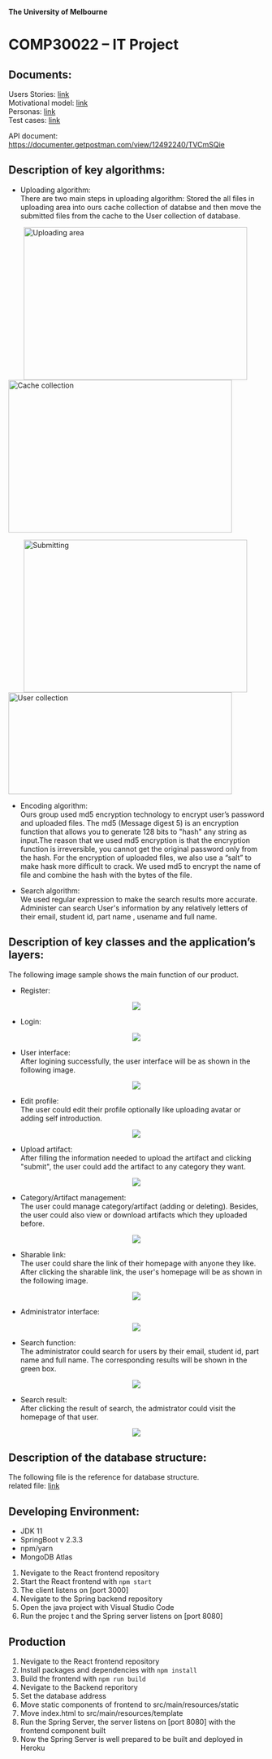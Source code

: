 **The University of Melbourne**
# COMP30022 – IT Project



## Documents:

Users Stories: [link](docs/UserStory.pdf)  
Motivational model: [link](docs/MotivationalModel.pdf)  
Personas: [link](docs/UseCases.pdf)  
Test cases: [link](tests/TestCases.pdf)

API document: https://documenter.getpostman.com/view/12492240/TVCmSQie

## Description of key algorithms:

- Uploading algorithm:  
  There are two main steps in uploading algorithm: Stored the all files in uploading area into ours cache collection of databse and then move the submitted files from the cache to the User collection of database.
  
<p>
  <image src="image/cache.png" width="440" height="300" hspace="30" alt="Uploading area">
  <image src="image/cacheCollection.jpg" width="440" height="300" alt="Cache collection">
<p>                                                                                        

<p>
  <image src="image/submit.png" width="440" height="300" hspace="30" alt="Submitting">
  <image src="image/userSubmitted.png" width="440" height="200" alt="User collection">
<p> 

- Encoding algorithm:  
  Ours group used md5 encryption technology to encrypt user’s password and uploaded files. The md5 (Message digest 5) is an encryption function that allows you to generate 128 bits to "hash" any string as input.The reason that we used md5 encryption is that the encryption function is irreversible, you cannot get the original password only from the hash. For the encryption of uploaded files, we also use a “salt” to make hask more difficult to crack. We used md5 to encrypt the name of file and combine the hash with the bytes of the file.

    
- Search algorithm:  
  We used regular expression to make the search results more accurate. Administer can search User's information by any relatively letters of their email, student id, part name , usename and full name.

## Description of key classes and the application’s layers:

The following image sample shows the main function of our product.

- Register:  
<p align="center">
  <image src="image/register.png">
<p>


- Login:  
<p align="center">
  <image src="image/log in.png">
<p>
  
  
- User interface:  
  After logining successfully, the user interface will be as shown in the following image. 
<p align="center">
  <image src="image/user interface.png">
<p>
  
  
- Edit profile:  
  The user could edit their profile optionally like uploading avatar or adding self introduction. 
<p align="center">
  <image src="image/Upload avatar.png">
<p>  

- Upload artifact:  
  After filling the information needed to upload the artifact and clicking "submit", the user could add the artifact to any category they want.
<p align="center">
  <image src="image/upload artifact.png">
<p>  
  
- Category/Artifact management:  
  The user could manage category/artifact (adding or deleting). Besides, the user could also view or download artifacts which they uploaded before.
<p align="center">
  <image src="image/regulate category.png">
<p> 
  
- Sharable link:  
  The user could share the link of their homepage with anyone they like. After clicking the sharable link, the user's homepage will be as shown in the following image.
<p align="center">
  <image src="image/sharable link.png">
<p> 

- Administrator interface:  
<p align="center">
  <image src="image/administrator interface.png">
<p> 
  
- Search function:  
  The administrator could search for users by their email, student id, part name and full name. The corresponding results will be shown in the green box.
<p align="center">
  <image src="image/search function.png">
<p>
 
- Search result:  
  After clicking the result of search, the admistrator could visit the homepage of that user.
<p align="center">
  <image src="image/search Result.png">
<p>
  




## Description of the database structure:
The following file is the reference for database structure.  
related file: [link](image/LogicalView.pdf) 



## Developing Environment:
- JDK 11
- SpringBoot v 2.3.3
- npm/yarn
- MongoDB Atlas
1. Nevigate to the React frontend repository
2. Start the React frontend with `npm start`
3. The client listens on [port 3000]
4. Nevigate to the Spring backend repository
5. Open the java project with Visual Studio Code
6. Run the projec t and the Spring server listens on [port 8080]


## Production
1. Nevigate to the React frontend repository
2. Install packages and dependencies with `npm install`
3. Build the frontend with `npm run build`
4. Nevigate to the Backend reporitory
5. Set the database address
6. Move static components of frontend to src/main/resources/static
7. Move index.html to src/main/resources/template
8. Run the Spring Server, the server listens on [port 8080] with the frontend component built
9. Now the Spring Server is well prepared to be built and deployed in Heroku


